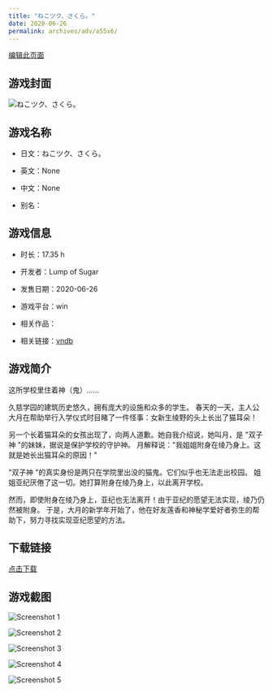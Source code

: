 ```yaml
---
title: "ねこツク、さくら。"
date: 2020-06-26
permalink: archives/adv/a55x6/
---
```

[编辑此页面](https://github.com/ACG-3/ADV3-source/blob/main/source/_posts/%E3%81%AD%E3%81%93%E3%83%84%E3%82%AF%E3%80%81%E3%81%95%E3%81%8F%E3%82%89%E3%80%82.md)

## 游戏封面

![ねこツク、さくら。](https://pan.timero.xyz/d/onedrive/img_lib_001/%E3%81%AD%E3%81%93%E3%83%84%E3%82%AF%E3%80%81%E3%81%95%E3%81%8F%E3%82%89%E3%80%82_cover.avif)


## 游戏名称

- 日文：ねこツク、さくら。
- 英文：None
- 中文：None

- 别名：


## 游戏信息

- 时长：17.35 h
- 开发者：Lump of Sugar
- 发售日期：2020-06-26
- 游戏平台：win
- 相关作品：

- 相关链接：[vndb](https://vndb.org/v28130)


## 游戏简介

这所学校里住着神（鬼）......

久慈学园的建筑历史悠久，拥有庞大的设施和众多的学生。
春天的一天，主人公大月在帮助举行入学仪式时目睹了一件怪事：女新生绫野的头上长出了猫耳朵！

另一个长着猫耳朵的女孩出现了，向两人道歉。她自我介绍说，她叫月，是 "双子神 "的妹妹，据说是保护学校的守护神。
月解释说："我姐姐附身在绫乃身上。这就是她长出猫耳朵的原因！"

"双子神 "的真实身份是两只在学院里出没的猫鬼。它们似乎也无法走出校园。
姐姐亚纪厌倦了这一切。她打算附身在绫乃身上，以此离开学校。

然而，即使附身在绫乃身上，亚纪也无法离开！由于亚纪的愿望无法实现，绫乃仍然被附身。
于是，大月的新学年开始了，他在好友莲香和神秘学爱好者弥生的帮助下，努力寻找实现亚纪愿望的方法。


## 下载链接

[点击下载](https://pan.timero.xyz/onedrive/adv_lib_001/%E3%81%AD%E3%81%93%E3%83%84%E3%82%AF%E3%80%81%E3%81%95%E3%81%8F%E3%82%89%E3%80%82)


## 游戏截图


![Screenshot 1](https://pan.timero.xyz/d/onedrive/img_lib_001/%E3%81%AD%E3%81%93%E3%83%84%E3%82%AF%E3%80%81%E3%81%95%E3%81%8F%E3%82%89%E3%80%82_Screenshot_1.avif)

![Screenshot 2](https://pan.timero.xyz/d/onedrive/img_lib_001/%E3%81%AD%E3%81%93%E3%83%84%E3%82%AF%E3%80%81%E3%81%95%E3%81%8F%E3%82%89%E3%80%82_Screenshot_2.avif)

![Screenshot 3](https://pan.timero.xyz/d/onedrive/img_lib_001/%E3%81%AD%E3%81%93%E3%83%84%E3%82%AF%E3%80%81%E3%81%95%E3%81%8F%E3%82%89%E3%80%82_Screenshot_3.avif)

![Screenshot 4](https://pan.timero.xyz/d/onedrive/img_lib_001/%E3%81%AD%E3%81%93%E3%83%84%E3%82%AF%E3%80%81%E3%81%95%E3%81%8F%E3%82%89%E3%80%82_Screenshot_4.avif)

![Screenshot 5](https://pan.timero.xyz/d/onedrive/img_lib_001/%E3%81%AD%E3%81%93%E3%83%84%E3%82%AF%E3%80%81%E3%81%95%E3%81%8F%E3%82%89%E3%80%82_Screenshot_5.avif)

